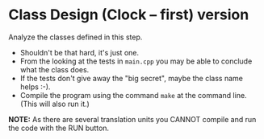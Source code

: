 # Class Design (Clock – first) version

Analyze the classes defined in this step.
-   Shouldn't be that hard, it's just one.
-   From the looking at the tests in `main.cpp` you may be
    able to conclude what the class does.
-   If the tests don't give away the "big secret", maybe the
    class name helps :-).
-   Compile the program using the command `make` at the command
    line. (This will also run it.)

**NOTE:** As there are several translation units you CANNOT
compile and run the code with the RUN button.